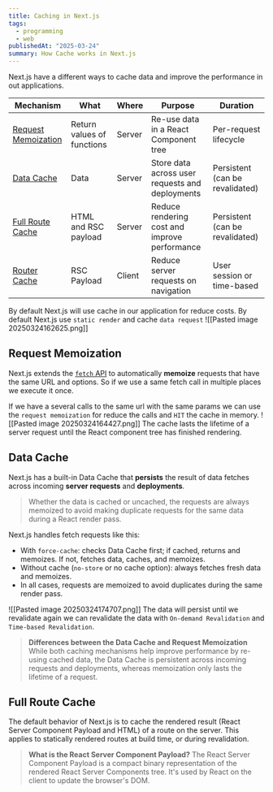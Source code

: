 ```yaml
---
title: Caching in Next.js
tags:
  - programming
  - web
publishedAt: "2025-03-24"
summary: How Cache works in Next.js
---
```


Next.js have a different ways to cache data and improve the performance in out applications.

| **Mechanism**            | **What**                   | **Where** | **Purpose**                                     | **Duration**                    |
| ------------------------ | -------------------------- | --------- | ----------------------------------------------- | ------------------------------- |
| [Request Memoization](#) | Return values of functions | Server    | Re-use data in a React Component tree           | Per-request lifecycle           |
| [Data Cache](#)          | Data                       | Server    | Store data across user requests and deployments | Persistent (can be revalidated) |
| [Full Route Cache](#)    | HTML and RSC payload       | Server    | Reduce rendering cost and improve performance   | Persistent (can be revalidated) |
| [Router Cache](#)        | RSC Payload                | Client    | Reduce server requests on navigation            | User session or time-based      |

By default Next.js will use cache in our application for reduce costs. By default Next.js use `static render` and cache `data request`
![[Pasted image 20250324162625.png]]

## Request Memoization

Next.js extends the [`fetch` API](https://nextjs.org/docs/app/building-your-application/caching#fetch) to automatically **memoize** requests that have the same URL and options. So if we use a same fetch call in multiple places we execute it once.

If we have a several calls to the same url with the same params we can use the `request memoization` for reduce the calls and `HIT` the cache in memory.
![[Pasted image 20250324164427.png]]
The cache lasts the lifetime of a server request until the React component tree has finished rendering.

## Data Cache

Next.js has a built-in Data Cache that **persists** the result of data fetches across incoming **server requests** and **deployments**.

> Whether the data is cached or uncached, the requests are always memoized to avoid making duplicate requests for the same data during a React render pass.

Next.js handles fetch requests like this:

- With `force-cache`: checks Data Cache first; if cached, returns and memoizes. If not, fetches data, caches, and memoizes.
- Without cache (`no-store` or no cache option): always fetches fresh data and memoizes.
- In all cases, requests are memoized to avoid duplicates during the same render pass.

![[Pasted image 20250324174707.png]]
The data will persist until we revalidate again we can revalidate the data with `On-demand Revalidation` and `Time-based Revalidation`.

> **Differences between the Data Cache and Request Memoization**
> While both caching mechanisms help improve performance by re-using cached data, the Data Cache is persistent across incoming requests and deployments, whereas memoization only lasts the lifetime of a request.

## Full Route Cache

The default behavior of Next.js is to cache the rendered result (React Server Component Payload and HTML) of a route on the server. This applies to statically rendered routes at build time, or during revalidation.

> **What is the React Server Component Payload?**
> The React Server Component Payload is a compact binary representation of the rendered React Server Components tree. It's used by React on the client to update the browser's DOM.
